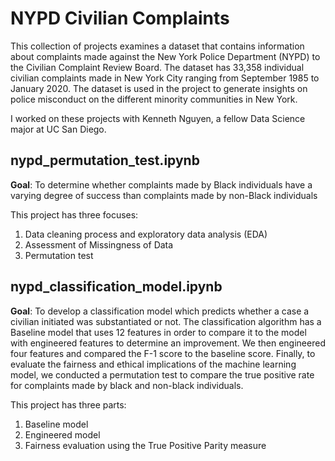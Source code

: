 # NYPD Civilian Complaints

This collection of projects examines a dataset that contains information about complaints made against the New York Police Department (NYPD) to the Civilian Complaint Review Board. The dataset has 33,358 individual civilian complaints made in New York City ranging from September 1985 to January 2020. The dataset is used in the project to generate insights on police misconduct on the different minority communities in New York.

I worked on these projects with Kenneth Nguyen, a fellow Data Science major at UC San Diego.

## nypd_permutation_test.ipynb
**Goal**: To determine whether complaints made by Black individuals have a varying degree of success than complaints made by non-Black individuals

This project has three focuses:
1. Data cleaning process and exploratory data analysis (EDA)
2. Assessment of Missingness of Data
3. Permutation test

## nypd_classification_model.ipynb
**Goal**: To develop a classification model which predicts whether a case a civilian initiated was substantiated or not.
The classification algorithm has a Baseline model that uses 12 features in order to compare it to the model with engineered features to determine an improvement. We then engineered four features and compared the F-1 score to the baseline score. Finally, to evaluate the fairness and ethical implications of the machine learning model, we conducted a permutation test to compare the true positive rate for complaints made by black and non-black individuals.

This project has three parts:
1. Baseline model
2. Engineered model
3. Fairness evaluation using the True Positive Parity measure
